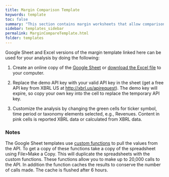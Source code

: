 ```yaml
---
title: Margin Comparison Template
keywords: template
toc: false
summary: "This section contains margin worksheets that allow comparison of net income margins. The templates show how revenue and net income can be extracted from XBRL data."
sidebar: templates_sidebar
permalink: MarginCompareTemplate.html
folder: templates
---
```


Google Sheet and Excel versions of the margin template linked here can be used for your analysis by doing the following: 

1. Create an online copy of the <a href="https://docs.google.com/spreadsheets/d/13nOp54sRr0T9VYdVF1_FUTc8MBeb-T5Ii48UPGKKlE0/edit?usp=sharing" target="_blank">Google Sheet</a> or [download the Excel file](https://github.com/xbrlus/data_analysis_toolkit/blob/master/templates/MarginCompare.xlsm?raw=true) to your computer. 

2. Replace the demo API key with your valid API key in the sheet (get a free API key from XBRL US at http://xbrl.us/apirequest). The demo key will expire, so copy your own key into the cell to replace the temporary API key.

3. Customize the analysis by changing the green cells for ticker symbol, time period or taxonomy elements selected, e.g., Revenues. Content in pink cells is reported XBRL data or calculated from XBRL data.

### Notes 
 The Google Sheet templates use [custom functions](gsheetFunctions) to pull the values from the API.  To get a copy of these functions take a copy of the spreadsheet using File>Make a Copy. This will duplicate the spreadsheets with  the custom functions.  These functions allow you to make up to 20,000 calls to the API.  In addition the function caches the results to conserve the number of calls made. The cache is flushed after 6 hours.
